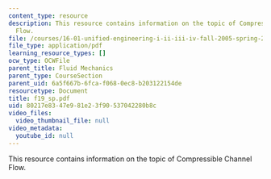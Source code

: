 ```yaml
---
content_type: resource
description: This resource contains information on the topic of Compressible Channel
  Flow.
file: /courses/16-01-unified-engineering-i-ii-iii-iv-fall-2005-spring-2006/80217e8347e981e23f90537042280b8c_f19_sp.pdf
file_type: application/pdf
learning_resource_types: []
ocw_type: OCWFile
parent_title: Fluid Mechanics
parent_type: CourseSection
parent_uid: 6a5f667b-6fca-f068-0ec8-b203122154de
resourcetype: Document
title: f19_sp.pdf
uid: 80217e83-47e9-81e2-3f90-537042280b8c
video_files:
  video_thumbnail_file: null
video_metadata:
  youtube_id: null
---
```

This resource contains information on the topic of Compressible Channel Flow.


